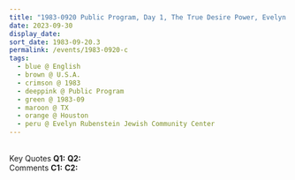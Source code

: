 ```yaml
---
title: "1983-0920 Public Program, Day 1, The True Desire Power, Evelyn Rubenstein Jewish Community Center, 5601 S Braeswood Boulevard, Houston, TX, U.S.A."
date: 2023-09-30
display_date: 
sort_date: 1983-09-20.3
permalink: /events/1983-0920-c
tags:
  - blue @ English
  - brown @ U.S.A.
  - crimson @ 1983
  - deeppink @ Public Program
  - green @ 1983-09
  - maroon @ TX
  - orange @ Houston
  - peru @ Evelyn Rubenstein Jewish Community Center
---
```


<br>

<wave-list>
  <list-title color="DarkSeaGreen" width="55">Key Quotes</list-title>
  <list-item color="BlanchedAlmond" width="280"><b>Q1:</b> <i></i></list-item>
  <list-item color="Lavender" width="280"><b>Q2:</b> <i></i></list-item>
</wave-list>

<br>

<wave-list>
  <list-title color="DarkSeaGreen" width="55">Comments</list-title>
  <list-item color="BlanchedAlmond" width="280"><b>C1:</b> <i></i></list-item>
  <list-item color="Lavender" width="280"><b>C2:</b> <i></i></list-item>
</wave-list>